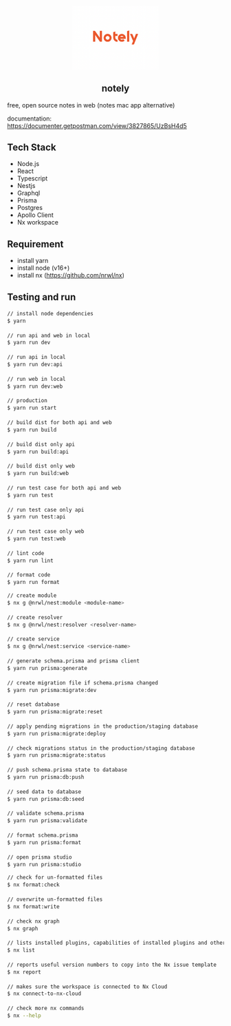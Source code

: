 <p align="center">
  <img width="200px" src="https://github.com/yeukfei02/notely/blob/main/readme-icon.png"><br/>
  <h2 align="center">notely</h2>
</p>

free, open source notes in web (notes mac app alternative)

documentation: <https://documenter.getpostman.com/view/3827865/UzBsH4d5>

## Tech Stack

- Node.js
- React
- Typescript
- Nestjs
- Graphql
- Prisma
- Postgres
- Apollo Client
- Nx workspace

## Requirement

- install yarn
- install node (v16+)
- install nx (<https://github.com/nrwl/nx>)

## Testing and run

```zsh
// install node dependencies
$ yarn

// run api and web in local
$ yarn run dev

// run api in local
$ yarn run dev:api

// run web in local
$ yarn run dev:web

// production
$ yarn run start

// build dist for both api and web
$ yarn run build

// build dist only api
$ yarn run build:api

// build dist only web
$ yarn run build:web

// run test case for both api and web
$ yarn run test

// run test case only api
$ yarn run test:api

// run test case only web
$ yarn run test:web

// lint code
$ yarn run lint

// format code
$ yarn run format
```

```zsh
// create module
$ nx g @nrwl/nest:module <module-name>

// create resolver
$ nx g @nrwl/nest:resolver <resolver-name>

// create service
$ nx g @nrwl/nest:service <service-name>

// generate schema.prisma and prisma client
$ yarn run prisma:generate

// create migration file if schema.prisma changed
$ yarn run prisma:migrate:dev

// reset database
$ yarn run prisma:migrate:reset

// apply pending migrations in the production/staging database
$ yarn run prisma:migrate:deploy

// check migrations status in the production/staging database
$ yarn run prisma:migrate:status

// push schema.prisma state to database
$ yarn run prisma:db:push

// seed data to database
$ yarn run prisma:db:seed

// validate schema.prisma
$ yarn run prisma:validate

// format schema.prisma
$ yarn run prisma:format

// open prisma studio
$ yarn run prisma:studio
```

```zsh
// check for un-formatted files
$ nx format:check

// overwrite un-formatted files
$ nx format:write

// check nx graph
$ nx graph

// lists installed plugins, capabilities of installed plugins and other available plugins.
$ nx list

// reports useful version numbers to copy into the Nx issue template
$ nx report

// makes sure the workspace is connected to Nx Cloud
$ nx connect-to-nx-cloud

// check more nx commands
$ nx --help
```

